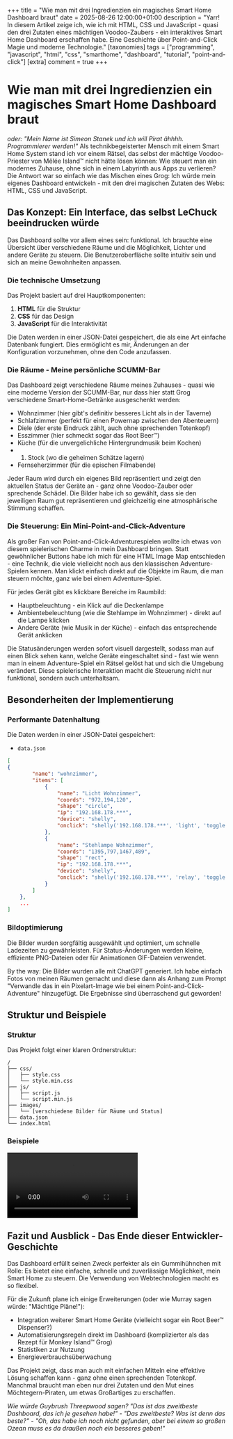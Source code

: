 +++
title = "Wie man mit drei Ingredienzien ein magisches Smart Home Dashboard braut"
date = 2025-08-26 12:00:00+01:00
description = "Yarr! In diesem Artikel zeige ich, wie ich mit HTML, CSS und JavaScript - quasi den drei Zutaten eines mächtigen Voodoo-Zaubers - ein interaktives Smart Home Dashboard erschaffen habe. Eine Geschichte über Point-and-Click Magie und moderne Technologie."
[taxonomies]
tags = ["programming", "javascript", "html", "css", "smarthome", "dashboard", "tutorial", "point-and-click"] 
[extra]
comment =  true
+++

# Wie man mit drei Ingredienzien ein magisches Smart Home Dashboard braut
*oder: "Mein Name ist Simeon Stanek und ich will Pirat ähhhh. Programmierer werden!"*
Als technikbegeisterter Mensch mit einem Smart Home System stand ich vor einem Rätsel, das selbst der mächtige Voodoo-Priester von Mêlée Island™ nicht hätte lösen können: Wie steuert man ein modernes Zuhause, ohne sich in einem Labyrinth aus Apps zu verlieren? Die Antwort war so einfach wie das Mischen eines Grog: Ich würde mein eigenes Dashboard entwickeln - mit den drei magischen Zutaten des Webs: HTML, CSS und JavaScript.

## Das Konzept: Ein Interface, das selbst LeChuck beeindrucken würde
Das Dashboard sollte vor allem eines sein: funktional. Ich brauchte eine Übersicht über verschiedene Räume und die Möglichkeit, Lichter und andere Geräte zu steuern. Die Benutzeroberfläche sollte intuitiv sein und sich an meine Gewohnheiten anpassen.

### Die technische Umsetzung
Das Projekt basiert auf drei Hauptkomponenten:

1. **HTML** für die Struktur
2. **CSS** für das Design
3. **JavaScript** für die Interaktivität

Die Daten werden in einer JSON-Datei gespeichert, die als eine Art einfache Datenbank fungiert. Dies ermöglicht es mir, Änderungen an der Konfiguration vorzunehmen, ohne den Code anzufassen.

### Die Räume - Meine persönliche SCUMM-Bar
Das Dashboard zeigt verschiedene Räume meines Zuhauses - quasi wie eine moderne Version der SCUMM-Bar, nur dass hier statt Grog verschiedene Smart-Home-Getränke ausgeschenkt werden:

- Wohnzimmer (hier gibt's definitiv besseres Licht als in der Taverne)
- Schlafzimmer (perfekt für einen Powernap zwischen den Abenteuern)
- Diele (der erste Eindruck zählt, auch ohne sprechenden Totenkopf)
- Esszimmer (hier schmeckt sogar das Root Beer™)
- Küche (für die unvergelichliche Hintergrundmusik beim Kochen)
- 1. Stock (wo die geheimen Schätze lagern)
- Fernseherzimmer (für die epischen Filmabende)

Jeder Raum wird durch ein eigenes Bild repräsentiert und zeigt den aktuellen Status der Geräte an - ganz ohne Voodoo-Zauber oder sprechende Schädel. Die Bilder habe ich so gewählt, dass sie den jeweiligen Raum gut repräsentieren und gleichzeitig eine atmosphärische Stimmung schaffen.

### Die Steuerung: Ein Mini-Point-and-Click-Adventure
Als großer Fan von Point-and-Click-Adventurespielen wollte ich etwas von diesem spielerischen Charme in mein Dashboard bringen. Statt gewöhnlicher Buttons habe ich mich für eine HTML Image Map entschieden - eine Technik, die viele vielleicht noch aus den klassischen Adventure-Spielen kennen. Man klickt einfach direkt auf die Objekte im Raum, die man steuern möchte, ganz wie bei einem Adventure-Spiel.

Für jedes Gerät gibt es klickbare Bereiche im Raumbild:

- Hauptbeleuchtung - ein Klick auf die Deckenlampe
- Ambientebeleuchtung (wie die Stehlampe im Wohnzimmer) - direkt auf die Lampe klicken
- Andere Geräte (wie Musik in der Küche) - einfach das entsprechende Gerät anklicken

Die Statusänderungen werden sofort visuell dargestellt, sodass man auf einen Blick sehen kann, welche Geräte eingeschaltet sind - fast wie wenn man in einem Adventure-Spiel ein Rätsel gelöst hat und sich die Umgebung verändert. Diese spielerische Interaktion macht die Steuerung nicht nur funktional, sondern auch unterhaltsam.

## Besonderheiten der Implementierung

### Performante Datenhaltung
Die Daten werden in einer JSON-Datei gespeichert:
- `data.json`

```json
[
{
        "name": "wohnzimmer",
        "items": [
            {
                "name": "Licht Wohnzimmer",
                "coords": "972,194,120",
                "shape": "circle",
                "ip": "192.168.178.***",
                "device": "shelly",
                "onclick": "shelly('192.168.178.***', 'light', 'toggle')"
            },
            {
                "name": "Stehlampe Wohnzimmer",
                "coords": "1395,797,1467,489",
                "shape": "rect",
                "ip": "192.168.178.***",
                "device": "shelly",
                "onclick": "shelly('192.168.178.***', 'relay', 'toggle')"
            }
        ]
    },
    ...
]
```
### Bildoptimierung
Die Bilder wurden sorgfältig ausgewählt und optimiert, um schnelle Ladezeiten zu gewährleisten. Für Status-Änderungen werden kleine, effiziente PNG-Dateien oder für Animationen GIF-Dateien verwendet.

By the way: Die Bilder wurden alle mit ChatGPT generiert. Ich habe einfach Fotos von meinen Räumen gemacht und diese dann als Anhang zum Prompt "Verwandle das in ein Pixelart-Image wie bei einem Point-and-Click-Adventure" hinzugefügt. Die Ergebnisse sind überraschend gut geworden!

## Struktur und Beispiele

### Struktur

Das Projekt folgt einer klaren Ordnerstruktur:

```
/
├── css/
│   ├── style.css
│   └── style.min.css
├── js/
│   ├── script.js
│   └── script.min.js
├── images/
│   └── [verschiedene Bilder für Räume und Status]
├── data.json
└── index.html
```

### Beispiele    

<video controls style="max-width: 100%; height: auto;">
  <source src="images/clip.mp4" type="video/mp4">
  Your browser does not support the video tag.
</video>

## Fazit und Ausblick - Das Ende dieser Entwickler-Geschichte
Das Dashboard erfüllt seinen Zweck perfekter als ein Gummihühnchen mit Rolle: Es bietet eine einfache, schnelle und zuverlässige Möglichkeit, mein Smart Home zu steuern. Die Verwendung von Webtechnologien macht es so flexibel.

Für die Zukunft plane ich einige Erweiterungen (oder wie Murray sagen würde: "Mächtige Pläne!"):
- Integration weiterer Smart Home Geräte (vielleicht sogar ein Root Beer™ Dispenser?)
- Automatisierungsregeln direkt im Dashboard (komplizierter als das Rezept für Monkey Island™ Grog)
- Statistiken zur Nutzung
- Energieverbrauchsüberwachung

Das Projekt zeigt, dass man auch mit einfachen Mitteln eine effektive Lösung schaffen kann - ganz ohne einen sprechenden Totenkopf. Manchmal braucht man eben nur drei Zutaten und den Mut eines Möchtegern-Piraten, um etwas Großartiges zu erschaffen. 

*Wie würde Guybrush Threepwood sagen? "Das ist das zweitbeste Dashboard, das ich je gesehen habe!" - "Das zweitbeste? Was ist denn das beste?" - "Oh, das habe ich noch nicht gefunden, aber bei einem so großen Ozean muss es da draußen noch ein besseres geben!"*
